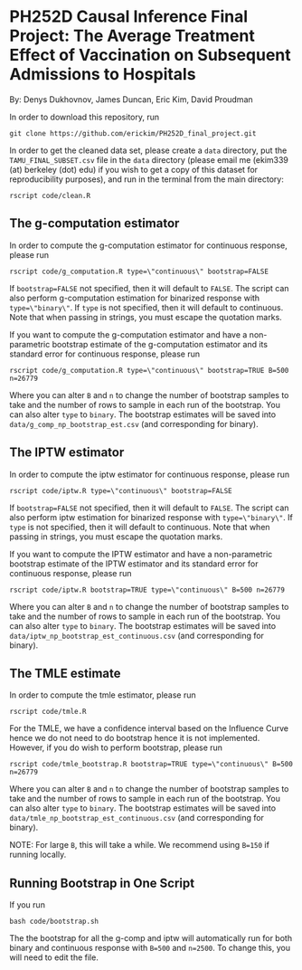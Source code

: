 # PH252D Causal Inference Final Project: The Average Treatment Effect of Vaccination on Subsequent Admissions to Hospitals

By: Denys Dukhovnov, James Duncan, Eric Kim, David Proudman

In order to download this repository, run
```
git clone https://github.com/erickim/PH252D_final_project.git
```

In order to get the cleaned data set, please create a `data` directory, put the `TAMU_FINAL_SUBSET.csv` file in the `data` directory (please email me (ekim339 (at) berkeley (dot) edu) if you wish to get a copy of this dataset for reproducibility purposes), and run in the terminal from the main directory:

```
rscript code/clean.R
```

## The g-computation estimator
In order to compute the g-computation estimator for continuous response, please run

```
rscript code/g_computation.R type=\"continuous\" bootstrap=FALSE
```

If `bootstrap=FALSE` not specified, then it will default to `FALSE`. The script can also perform g-computation estimation for binarized response with `type=\"binary\"`. If `type` is not specified, then it will default to continuous. Note that when passing in strings, you must escape the quotation marks.

If you want to compute the g-computation estimator and have a non-parametric bootstrap estimate of the g-computation estimator and its standard error for continuous response, please run

```
rscript code/g_computation.R type=\"continuous\" bootstrap=TRUE B=500 n=26779
```

Where you can alter `B` and `n` to change the number of bootstrap samples to take and the number of rows to sample in each run of the bootstrap. You can also alter `type` to `binary`. The bootstrap estimates will be saved into `data/g_comp_np_bootstrap_est.csv` (and corresponding for binary).

## The IPTW estimator
In order to compute the iptw estimator for continuous response, please run

```
rscript code/iptw.R type=\"continuous\" bootstrap=FALSE
```

If `bootstrap=FALSE` not specified, then it will default to `FALSE`. The script can also perform iptw estimation for binarized response with `type=\"binary\"`. If `type` is not specified, then it will default to continuous. Note that when passing in strings, you must escape the quotation marks.

If you want to compute the IPTW estimator and have a non-parametric bootstrap estimate of the IPTW estimator and its standard error for continuous response, please run

```
rscript code/iptw.R bootstrap=TRUE type=\"continuous\" B=500 n=26779
```

Where you can alter `B` and `n` to change the number of bootstrap samples to take and the number of rows to sample in each run of the bootstrap. You can also alter `type` to `binary`. The bootstrap estimates will be saved into `data/iptw_np_bootstrap_est_continuous.csv` (and corresponding for binary).

## The TMLE estimate
In order to compute the tmle estimator, please run

```
rscript code/tmle.R
```

For the TMLE, we have a confidence interval based on the Influence Curve hence we do not need to do bootstrap hence it is not implemented. However, if you do wish to perform bootstrap, please run

```
rscript code/tmle_bootstrap.R bootstrap=TRUE type=\"continuous\" B=500 n=26779
```

Where you can alter `B` and `n` to change the number of bootstrap samples to take and the number of rows to sample in each run of the bootstrap. You can also alter `type` to `binary`. The bootstrap estimates will be saved into `data/tmle_np_bootstrap_est_continuous.csv` (and corresponding for binary).

NOTE: For large `B`, this will take a while. We recommend using `B=150` if running locally.

## Running Bootstrap in One Script
If you run

```
bash code/bootstrap.sh
```

The the bootstrap for all the g-comp and iptw will automatically run for both binary and continuous response with `B=500` and `n=2500`. To change this, you will need to edit the file.
